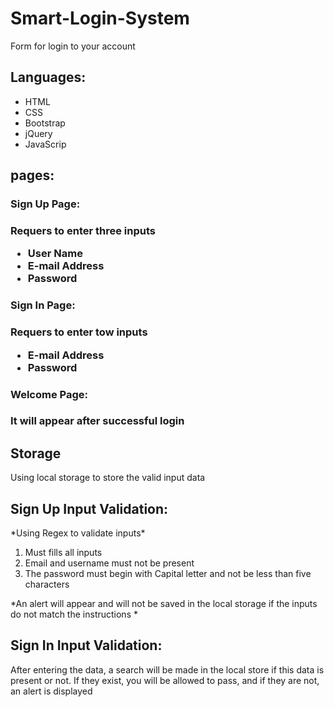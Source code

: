 
<div>
  <h1>Smart-Login-System</h1>
  <p>Form for login to your account</p>
</div>
 

<div>
 <h2>Languages:</h2>
    <ul>
      <li>HTML</li>
      <li>CSS</li>
      <li>Bootstrap</li>
      <li>jQuery</li>
      <li>JavaScrip</li>
  </ul>
</div>

<div>
 <h2>pages:</h2>
    <h3>Sign Up Page:<h3>
      <p>Requers to enter three inputs </p>
        <ul>
          <li>User Name</li>
          <li>E-mail Address</li>
          <li>Password</li>
        </ul>
    <h3>Sign In Page:<h3>
      <p>Requers to enter tow inputs </p>
        <ul>
          <li>E-mail Address</li>
          <li>Password</li>
        </ul>
    <h3>Welcome Page:<h3>
      <p>It will appear after successful login </p>
</div>


<div>
  <h2>Storage</h2>
  <p>Using local storage to store the valid input data</p>
</div>

<div>
  <h2>Sign Up Input Validation:</h2>
 *Using Regex to validate inputs*
<ol>
  <li>Must fills all inputs</li>
  <li>Email and username must not be present</li>
  <li>The password must begin with Capital letter and not be less than five characters </li>
</ol>
 *An alert will appear and will not be saved in the local storage if the inputs do not match the instructions *

</div>


<div>
  <h2>Sign In Input Validation:</h2>
 <p>After entering the data, a search will be made in the local store if this data is present or not. If they exist, you will be allowed to pass, and if they are not, an alert is displayed</p>

</div>


<div>

</div>

<div>

</div>

